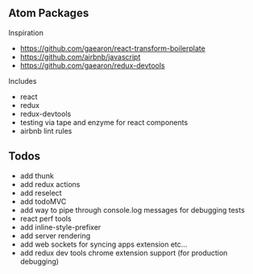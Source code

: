 Atom Packages
-------

Inspiration
* https://github.com/gaearon/react-transform-boilerplate
* https://github.com/airbnb/javascript
* https://github.com/gaearon/redux-devtools

Includes
* react
* redux
* redux-devtools
* testing via tape and enzyme for react components
* airbnb lint rules


Todos
------
* add thunk
* add redux actions
* add reselect
* add todoMVC
* add way to pipe through console.log messages for debugging tests
* react perf tools
* add inline-style-prefixer
* add server rendering
* add web sockets for syncing apps extension etc...
* add redux dev tools chrome extension support (for production debugging)
